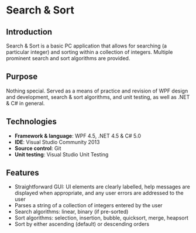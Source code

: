 # Search & Sort
## Introduction
Search & Sort is a basic PC application that allows for searching (a particular integer) and sorting within a collection of integers. Multiple prominent search and sort algorithms are provided.

## Purpose
Nothing special. Served as a means of practice and revision of WPF design and development, search & sort algorithms, and unit testing, as well as .NET & C# in general.

## Technologies
* **Framework & language**: WPF 4.5, .NET 4.5 & C# 5.0
* **IDE**: Visual Studio Community 2013
* **Source control**: Git
* **Unit testing**: Visual Studio Unit Testing

## Features
* Straightforward GUI: UI elements are clearly labelled, help messages are displayed when appropriate, and any user errors are addressed to the user
* Parses a string of a collection of integers entered by the user
* Search algorithms: linear, binary (if pre-sorted)
* Sort algorithms: selection, insertion, bubble, quicksort, merge, heapsort
* Sort by either ascending (default) or descending orders